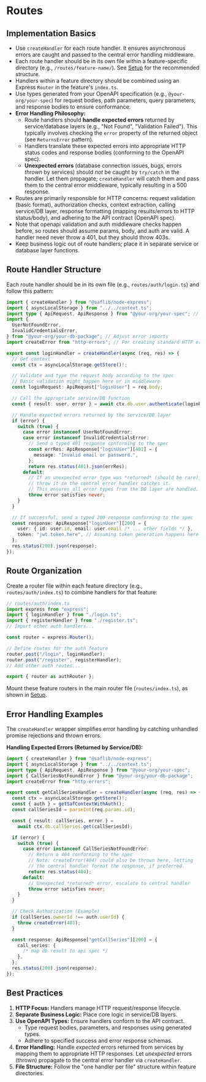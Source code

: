# Routes

## Implementation Basics

- Use `createHandler` for each route handler. It ensures asynchronous errors are caught and passed to the central error handling middleware.
- Each route handler should be in its own file within a feature-specific directory (e.g., `/routes/feature-name/`). See [Setup](./01-setup.md) for the recommended structure.
- Handlers within a feature directory should be combined using an Express `Router` in the feature's `index.ts`.
- Use types generated from your OpenAPI specification (e.g., `@your-org/your-spec`) for request bodies, path parameters, query parameters, and response bodies to ensure conformance.
- **Error Handling Philosophy:**
  - Route handlers should **handle expected errors** returned by service/database layers (e.g., "Not Found", "Validation Failed"). This typically involves checking the `error` property of the returned object (see `ReturnsError` pattern).
  - Handlers translate these expected errors into appropriate HTTP status codes and response bodies (conforming to the OpenAPI spec).
  - **Unexpected errors** (database connection issues, bugs, errors _thrown_ by services) should _not_ be caught by `try/catch` in the handler. Let them propagate; `createHandler` will catch them and pass them to the central error middleware, typically resulting in a 500 response.
- Routes are primarily responsible for HTTP concerns: request validation (basic format), authorization checks, context extraction, calling service/DB layer, response formatting (mapping results/errors to HTTP status/body), and adhering to the API contract (OpenAPI spec).
- Note that openapi validation and auth middleware checks happen before, so routes should assume params, body, and auth are valid. A handler need never throw a 401, but they should throw 403s.
- Keep business logic out of route handlers; place it in separate service or database layer functions.

## Route Handler Structure

Each route handler should be in its own file (e.g., `routes/auth/login.ts`) and follow this pattern:

```typescript
import { createHandler } from "@saflib/node-express";
import { asyncLocalStorage } from "../../context.ts";
import type { ApiRequest, ApiResponse } from "@your-org/your-spec"; // Adjust spec import
import {
  UserNotFoundError,
  InvalidCredentialsError,
} from "@your-org/your-db-package"; // Adjust error imports
import createError from "http-errors"; // For creating standard HTTP errors

export const loginHandler = createHandler(async (req, res) => {
  // Get context
  const ctx = asyncLocalStorage.getStore()!;

  // Validate and type the request body according to the spec
  // Basic validation might happen here or in middleware
  const loginRequest: ApiRequest["loginUser"] = req.body;

  // Call the appropriate service/DB function
  const { result: user, error } = await ctx.db.user.authenticate(loginRequest);

  // Handle expected errors returned by the service/DB layer
  if (error) {
    switch (true) {
      case error instanceof UserNotFoundError:
      case error instanceof InvalidCredentialsError:
        // Send a typed 401 response conforming to the spec
        const errRes: ApiResponse["loginUser"][401] = {
          message: "Invalid email or password.",
        };
        return res.status(401).json(errRes);
      default:
        // If an unexpected error type was *returned* (should be rare),
        // throw it so the central error handler catches it.
        // This ensures all error types from the DB layer are handled.
        throw error satisfies never;
    }
  }

  // If successful, send a typed 200 response conforming to the spec
  const response: ApiResponse["loginUser"][200] = {
    user: { id: user.id, email: user.email /* ... other fields */ },
    token: "jwt.token.here", // Assuming token generation happens here or is returned by authenticate
  };
  res.status(200).json(response);
});
```

## Route Organization

Create a router file within each feature directory (e.g., `routes/auth/index.ts`) to combine handlers for that feature:

```typescript
// routes/auth/index.ts
import express from "express";
import { loginHandler } from "./login.ts";
import { registerHandler } from "./register.ts";
// Import other auth handlers...

const router = express.Router();

// Define routes for the auth feature
router.post("/login", loginHandler);
router.post("/register", registerHandler);
// Add other auth routes...

export { router as authRouter };
```

Mount these feature routers in the main router file (`routes/index.ts`), as shown in [Setup](./01-setup.md).

## Error Handling Examples

The `createHandler` wrapper simplifies error handling by catching unhandled promise rejections and thrown errors.

**Handling Expected Errors (Returned by Service/DB):**

```typescript
import { createHandler } from "@saflib/node-express";
import { asyncLocalStorage } from "../../context.ts";
import type { ApiRequest, ApiResponse } from "@your-org/your-spec";
import { CallSeriesNotFoundError } from "@your-org/your-db-package";
import createError from "http-errors";

export const getCallSeriesHandler = createHandler(async (req, res) => {
  const ctx = asyncLocalStorage.getStore()!;
  const { auth } = getSafContextWithAuth();
  const callSeriesId = parseInt(req.params.id);

  const { result: callSeries, error } =
    await ctx.db.callSeries.get(callSeriesId);

  if (error) {
    switch (true) {
      case error instanceof CallSeriesNotFoundError:
        // Return a 404 conforming to the spec
        // Note: createError(404) could also be thrown here, letting
        // the central handler format the response, if preferred.
        return res.status(404);
      default:
        // Unexpected *returned* error, escalate to central handler
        throw error satisfies never;
    }
  }

  // Check Authorization (Example)
  if (callSeries.ownerId !== auth.userId) {
    throw createError(403);
  }

  const response: ApiResponse["getCallSeries"][200] = {
    call_series: {
      /* map db result to api spec */
    },
  };
  res.status(200).json(response);
});
```

## Best Practices

1.  **HTTP Focus:** Handlers manage HTTP request/response lifecycle.
2.  **Separate Business Logic:** Place core logic in service/DB layers.
3.  **Use OpenAPI Types:** Ensure handlers conform to the API contract.
    - Type request bodies, parameters, and responses using generated types.
    - Adhere to specified success and error response schemas.
4.  **Error Handling:** Handle _expected_ errors returned from services by mapping them to appropriate HTTP responses. Let _unexpected_ errors (thrown) propagate to the central error handler via `createHandler`.
5.  **File Structure:** Follow the "one handler per file" structure within feature directories.
